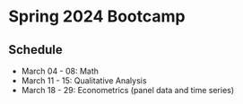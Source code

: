# Spring 2024 Bootcamp

## Schedule

- March 04 - 08: Math 
- March 11 - 15: Qualitative Analysis
- March 18 - 29: Econometrics (panel data and time series)